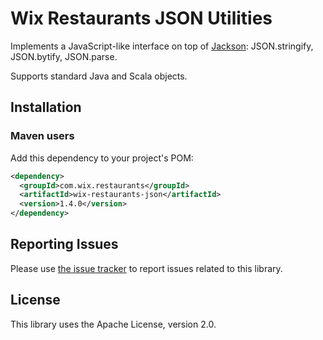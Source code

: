 # Wix Restaurants JSON Utilities
Implements a JavaScript-like interface on top of [Jackson](https://github.com/FasterXML/jackson): JSON.stringify, JSON.bytify, JSON.parse.

Supports standard Java and Scala objects.

## Installation
### Maven users

Add this dependency to your project's POM:

```xml
<dependency>
  <groupId>com.wix.restaurants</groupId>
  <artifactId>wix-restaurants-json</artifactId>
  <version>1.4.0</version>
</dependency>
```

## Reporting Issues

Please use [the issue tracker](https://github.com/wix/wix-restaurants-json/issues) to report issues related to this library.

## License
This library uses the Apache License, version 2.0.
